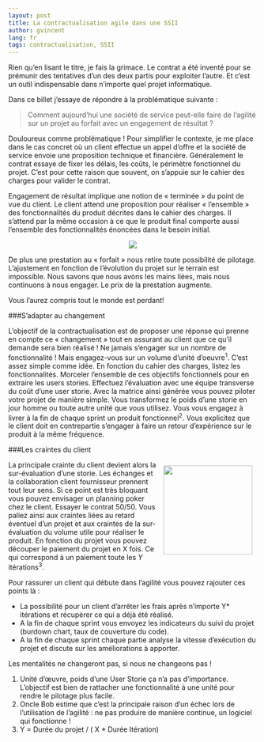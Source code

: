 ```yaml
---
layout: post
title: La contractualisation agile dans une SSII
author: gvincent
lang: fr
tags: contractualisation, SSII
---
```


Rien qu’en lisant le titre, je fais la grimace.
Le contrat a été inventé pour se prémunir des tentatives d’un des deux partis pour exploiter l’autre.
Et c’est un outil indispensable dans n’importe quel projet informatique.


<!--more-->

Dans ce billet j’essaye de répondre à la problématique suivante :

> Comment aujourd’hui une société de service peut-elle faire de l’agilité sur un projet au forfait avec un engagement de résultat ?

Douloureux comme problématique ! Pour simplifier le contexte, je me place dans le cas concret où un client effectue un appel d’offre et la société de service envoie une proposition technique et financière. Généralement le contrat essaye de fixer les délais, les coûts, le périmètre fonctionnel du projet. C’est pour cette raison que souvent, on s’appuie sur le cahier des charges pour valider le contrat.

Engagement de résultat implique une notion de «  terminée  » du point de vue du client. Le client attend une proposition pour réaliser « l’ensemble  » des fonctionnalités du produit décrites dans le cahier des charges. Il s’attend par la même occasion à ce que le produit final comporte aussi l’ensemble des fonctionnalités énoncées dans le besoin initial.

<center>
	<img src="https://lh4.googleusercontent.com/-508LddosWQU/Trw4QZNiYiI/AAAAAAAABdY/OJnphuBI2r4/s800/un-pilote-dans-lavion.jpg">
</center>

De plus une prestation au « forfait » nous retire toute possibilité de pilotage. L’ajustement en fonction de l’évolution du projet sur le terrain est impossible. Nous savons que nous avons les mains liées, mais nous continuons à nous engager. Le prix de la prestation augmente.

Vous l’aurez compris tout le monde est perdant!

###S’adapter au changement

L’objectif de la contractualisation est de proposer une réponse qui prenne en compte ce « changement » tout en assurant au client que ce qu’il demande sera bien réalisé !
Ne jamais s’engager sur un nombre de fonctionnalité ! Mais engagez-vous sur un volume d’unité d’oeuvre<sup>1</sup>. C’est assez simple comme idée. En fonction du cahier des charges, listez les fonctionnalités. Morceler l’ensemble de ces objectifs fonctionnels pour en extraire les users stories. Effectuez l’évaluation avec une équipe transverse du coût d’une user storie. Avec la matrice ainsi générée vous pouvez piloter votre projet de manière simple. Vous transformez le poids d’une storie en jour homme ou toute autre unité que vous utilisez.
Vous vous engagez à livrer à la fin de chaque sprint un produit fonctionnel<sup>2</sup>. Vous explicitez que le client doit en contrepartie s’engager à faire un retour d’expérience sur le produit à la même fréquence.

###Les craintes du client

<div style="float: right; margin:10px;"><img src="https://lh3.googleusercontent.com/-YnQ7QAvEjZE/Trw4NL7S8OI/AAAAAAAABco/tJk8GVaw94E/s400/client-e%25CC%2581tonne%25CC%2581.jpg" width="180"></div>

La principale crainte du client devient alors la sur-évaluation d’une storie. Les échanges et la collaboration client fournisseur prennent tout leur sens. Si ce point est très bloquant vous pouvez envisager un planning poker chez le client.
Essayer le contrat 50/50. Vous paliez ainsi aux craintes liées au retard éventuel d’un projet et aux craintes de la sur-évaluation du volume utile pour réaliser le produit. En fonction du projet vous pouvez découper le paiement du projet en X fois. Ce qui correspond à un paiement toute les *Y* itérations<sup>3</sup>.

Pour rassurer un client qui débute dans l’agilité vous pouvez rajouter ces points là  :

*   La possibilité pour un client d’arrêter les frais après n’importe Y* itérations et récupérer ce qui a déjà été réalisé.
*   A la fin de chaque sprint vous envoyez les indicateurs du suivi du projet (burdown chart, taux de couverture du code).
*   A la fin de chaque sprint chaque partie analyse la vitesse d’exécution du projet et discute sur les améliorations à apporter.

Les mentalités ne changeront pas, si nous ne changeons pas !

1. Unité d’œuvre, poids d’une User Storie ça n’a pas d’importance. L’objectif est bien de rattacher une fonctionnalité à une unité pour rendre le pilotage plus facile.
2. Oncle Bob estime que c’est la principale raison d’un échec lors de l’utilisation de l’agilité : ne pas produire de manière continue, un logiciel qui fonctionne !
3. Y = Durée du projet / ( X * Durée Itération)